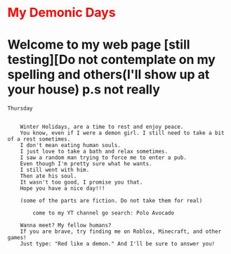 <!DOCTYPE html>
<html lang=en>
    <style> div { background-color: lightblue;  font-size:50px;width:1000px;height:100px;padding:50px;margin-left:10px;border: 2px solid black}
    table {border: 2px solid black;border-collapse: collapse;}
         th,td {border: 3px solid black;padding:15px;}
    </style>
    <h1 style="color: red;"> My Demonic Days </head>
    <body style="margin: 100px;">
        <title>Aoi's blog </title>
    <h1 style="text-size-adjust:100px;">Welcome to my web page [still testing][Do not contemplate on my spelling and others(I'll show up at your house) p.s not really</h1>
    
    Thursday

        
        Winter Holidays, are a time to rest and enjoy peace.
        You know, even if I were a demon girl. I still need to take a bit of a rest sometimes.
        I don't mean eating human souls. 
        I just love to take a bath and relax sometimes.
        I saw a random man trying to force me to enter a pub.
        Even though I'm pretty sure what he wants.
        I still went with him.
        Then ate his soul.
        It wasn't too good, I promise you that.
        Hope you have a nice day!!!
    
        (some of the parts are fiction. Do not take them for real)
        
            come to my YT channel go search: Polo Avocado
        
        Wanna meet? My fellow humans?
        If you are brave, try finding me on Roblox, Minecraft, and other games! 
        Just type: "Red like a demon." And I'll be sure to answer you!
    
    
